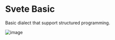 # Svete Basic 
Basic dialect that support structured programming. 

![image](https://github.com/user-attachments/assets/eda52d1d-12e2-4ae8-b65a-939109eaac06)
